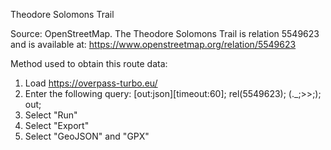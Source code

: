 Theodore Solomons Trail

Source: OpenStreetMap. The Theodore Solomons Trail is relation 5549623 and is available at: https://www.openstreetmap.org/relation/5549623

Method used to obtain this route data:

1. Load https://overpass-turbo.eu/
2. Enter the following query:
    [out:json][timeout:60];
    rel(5549623);
    (._;>>;);
    out;
3. Select "Run"
4. Select "Export"
5. Select "GeoJSON" and "GPX"
